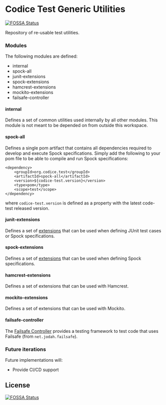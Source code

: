 # Codice Test Generic Utilities
[![FOSSA Status](https://app.fossa.com/api/projects/git%2Bgithub.com%2Fcmboling-vulnerabilities-research%2Fcodice-test.svg?type=shield)](https://app.fossa.com/projects/git%2Bgithub.com%2Fcmboling-vulnerabilities-research%2Fcodice-test?ref=badge_shield)

Repository of re-usable test utilities.

### Modules
The following modules are defined:
* internal
* spock-all
* junit-extensions
* spock-extensions
* hamcrest-extensions
* mockito-extensions
* failsafe-controller

#### internal
Defines a set of common utilities used internally by all other modules. This module is not meant to be depended on from outside this workspace.

#### spock-all
Defines a single pom artifact that contains all dependencies required to develop and execute Spock specifications. Simply add the following to your pom file to be able to compile and run Spock specifications:

```
<dependency>
    <groupId>org.codice.test</groupId>
    <artifactId>spock-all</artifactId>
    <version>${codice-test.version}</version>
    <type>pom</type>
    <scope>test</scope>
</dependency>
```

where `codice-test.version` is defined as a property with the latest code-test released version.

#### junit-extensions
Defines a set of [extensions](docs/junit-extensions.md) that can be used when defining JUnit test cases or Spock specifications.
 
#### spock-extensions
Defines a set of [extensions](docs/spock-extensions.md) that can be used when defining Spock specifications.

#### hamcrest-extensions
Defines a set of extensions that can be used with Hamcrest.

#### mockito-extensions
Defines a set of extensions that can be used with Mockito.

#### failsafe-controller
The [Failsafe Controller](docs/failsafe-controller.md) provides a testing framework to test code that uses Failsafe (from `net.jodah.failsafe`). 

### Future iterations
Future implementations will:
* Provide CI/CD support


## License
[![FOSSA Status](https://app.fossa.com/api/projects/git%2Bgithub.com%2Fcmboling-vulnerabilities-research%2Fcodice-test.svg?type=large)](https://app.fossa.com/projects/git%2Bgithub.com%2Fcmboling-vulnerabilities-research%2Fcodice-test?ref=badge_large)